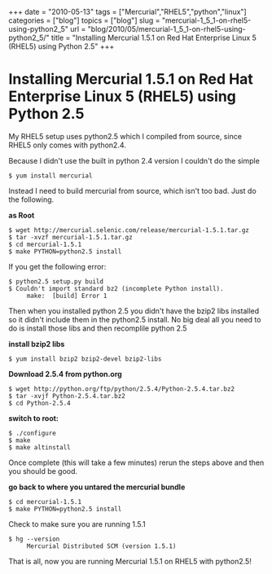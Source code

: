 +++
date = "2010-05-13"
tags = ["Mercurial","RHEL5","python","linux"]
categories = ["blog"]
topics = ["blog"]
slug = "mercurial-1_5_1-on-rhel5-using-python2_5"
url = "blog/2010/05/mercurial-1_5_1-on-rhel5-using-python2_5/"
title = "Installing Mercurial 1.5.1 on Red Hat Enterprise Linux 5 (RHEL5) using Python 2.5"
+++

Installing Mercurial 1.5.1 on Red Hat Enterprise Linux 5 (RHEL5) using Python 2.5
=================================================================================

My RHEL5 setup uses python2.5 which I compiled from source, since RHEL5
only comes with python2.4.

Because I didn't use the built in python 2.4 version I couldn't do the
simple

``` {.sourceCode .bash}
$ yum install mercurial
```

Instead I need to build mercurial from source, which isn't too bad. Just
do the following.

**as Root**

``` {.sourceCode .bash}
$ wget http://mercurial.selenic.com/release/mercurial-1.5.1.tar.gz
$ tar -xvzf mercurial-1.5.1.tar.gz
$ cd mercurial-1.5.1
$ make PYTHON=python2.5 install
```

If you get the following error:

``` {.sourceCode .bash}
$ python2.5 setup.py build
$ Couldn't import standard bz2 (incomplete Python install).
     make:  [build] Error 1
```

Then when you installed python 2.5 you didn't have the bzip2 libs
installed so it didn't include them in the python2.5 install. No big
deal all you need to do is install those libs and then recomplile python
2.5

**install bzip2 libs**

``` {.sourceCode .bash}
$ yum install bzip2 bzip2-devel bzip2-libs
```

**Download 2.5.4 from python.org**

``` {.sourceCode .bash}
$ wget http://python.org/ftp/python/2.5.4/Python-2.5.4.tar.bz2
$ tar -xvjf Python-2.5.4.tar.bz2
$ cd Python-2.5.4
```

**switch to root:**

``` {.sourceCode .bash}
$ ./configure
$ make
$ make altinstall
```

Once complete (this will take a few minutes) rerun the steps above and
then you should be good.

**go back to where you untared the mercurial bundle**

``` {.sourceCode .bash}
$ cd mercurial-1.5.1
$ make PYTHON=python2.5 install
```

Check to make sure you are running 1.5.1

``` {.sourceCode .bash}
$ hg --version
     Mercurial Distributed SCM (version 1.5.1)
```

That is all, now you are running Mercurial 1.5.1 on RHEL5 with
python2.5!
